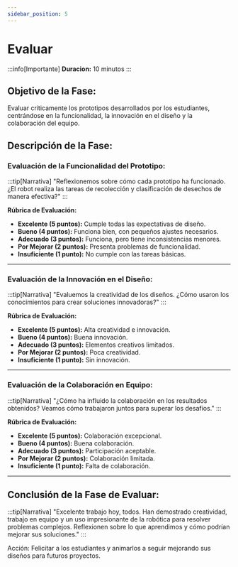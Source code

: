 ```yaml
---
sidebar_position: 5
---
```

# Evaluar

:::info[Importante]
**Duracion:** 10 minutos
:::


## Objetivo de la Fase:
Evaluar críticamente los prototipos desarrollados por los estudiantes, centrándose en la funcionalidad, la innovación en el diseño y la colaboración del equipo.

## Descripción de la Fase:
### Evaluación de la Funcionalidad del Prototipo:
:::tip[Narrativa]
"Reflexionemos sobre cómo cada prototipo ha funcionado. ¿El robot realiza las tareas de recolección y clasificación de desechos de manera efectiva?"
:::

**Rúbrica de Evaluación:**
- **Excelente (5 puntos):** Cumple todas las expectativas de diseño.
- **Bueno (4 puntos):** Funciona bien, con pequeños ajustes necesarios.
- **Adecuado (3 puntos):** Funciona, pero tiene inconsistencias menores.
- **Por Mejorar (2 puntos):** Presenta problemas de funcionalidad.
- **Insuficiente (1 punto):** No cumple con las tareas básicas.

---

### Evaluación de la Innovación en el Diseño:
:::tip[Narrativa]
"Evaluemos la creatividad de los diseños. ¿Cómo usaron los conocimientos para crear soluciones innovadoras?"
:::

**Rúbrica de Evaluación:**
- **Excelente (5 puntos):** Alta creatividad e innovación.
- **Bueno (4 puntos):** Buena innovación.
- **Adecuado (3 puntos):** Elementos creativos limitados.
- **Por Mejorar (2 puntos):** Poca creatividad.
- **Insuficiente (1 punto):** Sin innovación.

---

### Evaluación de la Colaboración en Equipo:
:::tip[Narrativa]
"¿Cómo ha influido la colaboración en los resultados obtenidos? Veamos cómo trabajaron juntos para superar los desafíos."
:::

**Rúbrica de Evaluación:**
- **Excelente (5 puntos):** Colaboración excepcional.
- **Bueno (4 puntos):** Buena colaboración.
- **Adecuado (3 puntos):** Participación aceptable.
- **Por Mejorar (2 puntos):** Colaboración limitada.
- **Insuficiente (1 punto):** Falta de colaboración.

---

## Conclusión de la Fase de Evaluar:
:::tip[Narrativa]
"Excelente trabajo hoy, todos. Han demostrado creatividad, trabajo en equipo y un uso impresionante de la robótica para resolver problemas complejos. Reflexionen sobre lo que aprendimos y cómo podrían mejorar sus soluciones."
:::

Acción: Felicitar a los estudiantes y animarlos a seguir mejorando sus diseños para futuros proyectos.